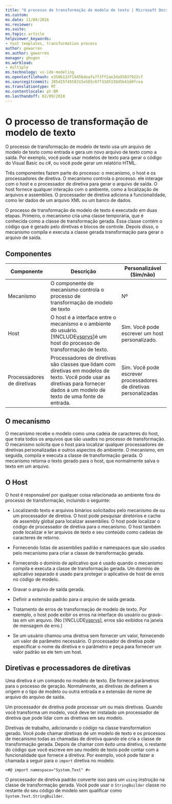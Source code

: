```yaml
---
title: "O processo de transformação de modelo de texto | Microsoft Docs"
ms.custom: 
ms.date: 11/04/2016
ms.reviewer: 
ms.suite: 
ms.topic: article
helpviewer_keywords:
- text templates, transformation process
author: gewarren
ms.author: gewarren
manager: ghogen
ms.workload:
- multiple
ms.technology: vs-ide-modeling
ms.openlocfilehash: e350b123f1945bdeafa7f3ff2ae3da55037922cf
ms.sourcegitcommit: 205d15f4558315e585c67f33d5335d5b41d0fcea
ms.translationtype: MT
ms.contentlocale: pt-BR
ms.lasthandoff: 02/09/2018
---
```

# <a name="the-text-template-transformation-process"></a>O processo de transformação de modelo de texto
O processo de transformação de modelo de texto usa um arquivo de modelo de texto como entrada e gera um novo arquivo de texto como a saída. Por exemplo, você pode usar modelos de texto para gerar o código do Visual Basic ou c#, ou você pode gerar um relatório HTML.  
  
 Três componentes fazem parte do processo: o mecanismo, o host e os processadores de diretiva. O mecanismo controla o processo. ele interage com o host e o processador de diretiva para gerar o arquivo de saída. O host fornece qualquer interação com o ambiente, como a localização de arquivos e assemblies. O processador de diretiva adiciona a funcionalidade, como ler dados de um arquivo XML ou um banco de dados.  
  
 O processo de transformação de modelo de texto é executado em duas etapas. Primeiro, o mecanismo cria uma classe temporária, que é conhecida como a classe de transformação gerada. Essa classe contém o código que é gerado pelo diretivas e blocos de controle. Depois disso, o mecanismo compila e executa a classe gerada transformação para gerar o arquivo de saída.  
  
## <a name="components"></a>Componentes  
  
|Componente|Descrição|Personalizável (Sim/não)|  
|---------------|-----------------|------------------------------|  
|Mecanismo|O componente de mecanismo controla o processo de transformação de modelo de texto|Nº|  
|Host|O host é a interface entre o mecanismo e o ambiente do usuário. [!INCLUDE[vsprvs](../code-quality/includes/vsprvs_md.md)]é um host do processo de transformação de texto.|Sim. Você pode escrever um host personalizado.|  
|Processadores de diretivas|Processadores de diretivas são classes que lidam com diretivas em modelos de texto. Você pode usar as diretivas para fornecer dados a um modelo de texto de uma fonte de entrada.|Sim. Você pode escrever processadores de diretivas personalizadas|  
  
## <a name="the-engine"></a>O mecanismo  
 O mecanismo recebe o modelo como uma cadeia de caracteres do host, que trata todos os arquivos que são usados no processo de transformação. O mecanismo solicita que o host para localizar qualquer processadores de diretivas personalizadas e outros aspectos do ambiente. O mecanismo, em seguida, compila e executa a classe de transformação gerada. O mecanismo retorna o texto gerado para o host, que normalmente salva o texto em um arquivo.  
  
## <a name="the-host"></a>O Host  
 O host é responsável por qualquer coisa relacionada ao ambiente fora do processo de transformação, incluindo o seguinte:  
  
-   Localizando texto e arquivos binários solicitados pelo mecanismo de ou um processador de diretiva. O host pode pesquisar diretórios e cache de assembly global para localizar assemblies. O host pode localizar o código de processador de diretiva para o mecanismo. O host também pode localizar e ler arquivos de texto e seu conteúdo como cadeias de caracteres de retorno.  
  
-   Fornecendo listas de assemblies padrão e namespaces que são usados pelo mecanismo para criar a classe de transformação gerada.  
  
-   Fornecendo o domínio de aplicativo que é usado quando o mecanismo compila e executa a classe de transformação gerada. Um domínio de aplicativo separado é usado para proteger o aplicativo de host de erros no código de modelo.  
  
-   Gravar o arquivo de saída gerada.  
  
-   Definir a extensão padrão para o arquivo de saída gerada.  
  
-   Tratamento de erros de transformação de modelo de texto. Por exemplo, o host pode exibir os erros na interface do usuário ou gravá-las em um arquivo. (No [!INCLUDE[vsprvs](../code-quality/includes/vsprvs_md.md)], erros são exibidos na janela de mensagem de erro.)  
  
-   Se um usuário chamou uma diretiva sem fornecer um valor, fornecendo um valor de parâmetro necessário. O processador de diretiva pode especificar o nome da diretiva e o parâmetro e peça para fornecer um valor padrão se ele tem um host.  
  
## <a name="directives-and-directive-processors"></a>Diretivas e processadores de diretivas  
 Uma diretiva é um comando no modelo de texto. Ele fornece parâmetros para o processo de geração. Normalmente, as diretivas de definem a origem e o tipo de modelo ou outra entrada e a extensão de nome de arquivo do arquivo de saída.  
  
 Um processador de diretiva pode processar um ou mais diretivas. Quando você transforma um modelo, você deve ter instalado um processador de diretiva que pode lidar com as diretivas em seu modelo.  
  
 Diretivas de trabalho, adicionando o código na classe transformation gerado. Você pode chamar diretivas de um modelo de texto e os processos de mecanismo todas as chamadas de diretiva quando ele cria a classe de transformação gerada. Depois de chamar com êxito uma diretiva, o restante do código que você escreve em seu modelo de texto pode contar com a funcionalidade que fornece a diretiva. Por exemplo, você pode fazer a chamada a seguir para o `import` diretiva no modelo:  
  
 `<#@ import namespace="System.Text" #>`  
  
 O processador de diretiva padrão converte isso para um `using` instrução na classe de transformação gerada. Você pode usar o `StringBuilder` classe no restante do seu código de modelo sem qualificar como `System.Text.StringBuilder`.